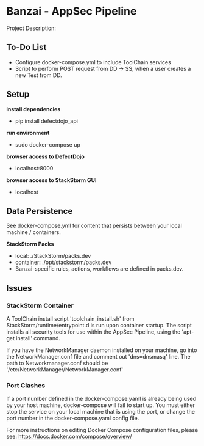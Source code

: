 # Banzai - AppSec Pipeline

Project Description:

## To-Do List

* Configure docker-compose.yml to include ToolChain services
* Script to perform POST request from DD -> SS, when a user creates a new Test from DD.

## Setup

__install dependencies__
* pip install defectdojo_api

__run environment__
* sudo docker-compose up

__browser access to DefectDojo__
* localhost:8000

__browser access to StackStorm GUI__
* localhost

## Data Persistence

See docker-compose.yml for content that persists between your local machine / containers.

__StackStorm Packs__
* local: ./StackStorm/packs.dev
* container: ./opt/stackstorm/packs.dev
* Banzai-specific rules, actions, workflows are defined in packs.dev.

## Issues ##

### StackStorm Container ###

A ToolChain install script 'toolchain_install.sh' from StackStorm/runtime/entrypoint.d is run upon container startup.
The script installs all security tools for use within the AppSec Pipeline, using the 'apt-get install' command.

If you have the NetworkManager daemon installed on your machine, go into the NetworkManager.conf file and comment out 'dns=dnsmasq' line.
The path to Networkmanager.conf should be '/etc/NetworkManager/NetworkManager.conf'

### Port Clashes ###

If a port number defined in the docker-compose.yaml is already being used by your host machine, docker-compose will fail to start up.
You must either stop the service on your local machine that is using the port, or change the port number in the docker-compose.yaml config file.

For more instructions on editing Docker Compose configuration files, please see: https://docs.docker.com/compose/overview/
